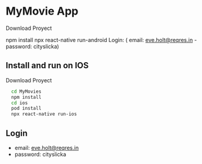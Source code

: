
# MyMovie App

Download Proyect

npm install
npx react-native run-android
Login: ( email: eve.holt@reqres.in - password: cityslicka)





## Install and run on IOS

Download Proyect

```bash
  cd MyMovies
  npm install
  cd ios
  pod install
  npx react-native run-ios
```


    
## Login

 - email: eve.holt@reqres.in 
 - password: cityslicka
